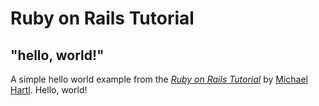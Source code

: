 # Ruby on Rails Tutorial

## "hello, world!"

A simple hello world example from the
[*Ruby on Rails Tutorial*](http://www.railstutorial.org/)
by [Michael Hartl](http://www.michaelhartl.com/). Hello, world!
